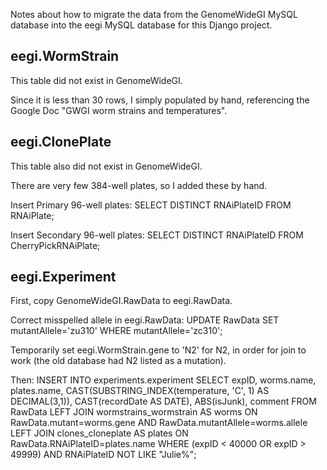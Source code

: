 Notes about how to migrate the data from the GenomeWideGI MySQL database into
the eegi MySQL database for this Django project.


eegi.WormStrain
---------------
This table did not exist in GenomeWideGI.

Since it is less than 30 rows, I simply populated by hand,
referencing the Google Doc "GWGI worm strains and temperatures".


eegi.ClonePlate
---------------
This table also did not exist in GenomeWideGI.

There are very few 384-well plates, so I added these by hand.

Insert Primary 96-well plates:
  SELECT DISTINCT RNAiPlateID FROM RNAiPlate;

Insert Secondary 96-well plates:
  SELECT DISTINCT RNAiPlateID FROM CherryPickRNAiPlate;


eegi.Experiment
---------------
First, copy GenomeWideGI.RawData to eegi.RawData.

Correct misspelled allele in eegi.RawData:
  UPDATE RawData SET mutantAllele='zu310' WHERE mutantAllele='zc310';

Temporarily set eegi.WormStrain.gene to 'N2' for N2, in order for join to work
(the old database had N2 listed as a mutation).

Then:
  INSERT INTO experiments.experiment
  SELECT expID, worms.name, plates.name,
    CAST(SUBSTRING_INDEX(temperature, 'C', 1) AS DECIMAL(3,1)),
    CAST(recordDate AS DATE), ABS(isJunk), comment
  FROM RawData
  LEFT JOIN wormstrains_wormstrain AS worms
  ON RawData.mutant=worms.gene
  AND RawData.mutantAllele=worms.allele
  LEFT JOIN clones_cloneplate AS plates
  ON RawData.RNAiPlateID=plates.name
  WHERE (expID < 40000 OR expID > 49999)
  AND RNAiPlateID NOT LIKE "Julie%";
